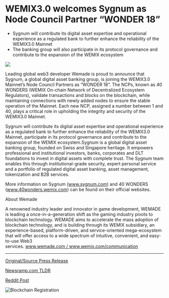 # WEMIX3.0 welcomes Sygnum as Node Council Partner “WONDER 18”

* Sygnum will contribute its digital asset expertise and operational experience as a regulated bank to further enhance the reliability of the WEMIX3.0 Mainnet
* The banking group will also participate in its protocol governance and contribute to the expansion of the WEMIX ecosystem

![](https://api.blockchainwire.io/uploads/BlockAdventureSRL/editor_image/3c36bed5-4072-473b-a9ff-24b5d938ef65.jpg)

Leading global web3 developer Wemade is proud to announce that Sygnum, a global digital asset banking group, is joining the WEMIX3.0 Mainnet’s Node Council Partners as “WONDER 18”. The NCPs, known as 40 WONDERS (WEMIX On-chain Network of Decentralized Ecosystem Regulators), validate transactions and blocks on the blockchain, while maintaining connections with newly added nodes to ensure the stable operation of the Mainnet. Each new NCP, assigned a number between 1 and 40, plays a critical role in upholding the integrity and security of the WEMIX3.0 Mainnet.

Sygnum will contribute its digital asset expertise and operational experience as a regulated bank to further enhance the reliability of the WEMIX3.0 Mainnet, participate in its protocol governance and contribute to the expansion of the WEMIX ecosystem.Sygnum is a global digital asset banking group, founded on Swiss and Singapore heritage. It empowers professional and institutional investors, banks, corporates and DLT foundations to invest in digital assets with complete trust. The Sygnum team enables this through institutional-grade security, expert personal service and a portfolio of regulated digital asset banking, asset management, tokenization and B2B services.

More information on Sygnum (www.sygnum.com) and 40 WONDERS (www.40wonders.wemix.com) can be found on their official websites.

About Wemade

A renowned industry leader and innovator in game development, WEMADE is leading a once-in-a-generation shift as the gaming industry pivots to blockchain technology. WEMADE aims to accelerate the mass adoption of blockchain technology, and is building through its WEMIX subsidiary, an experience-based, platform-driven, and service-oriented mega-ecosystem that will offer access to a wide spectrum of intuitive, convenient, and easy-to-use Web3 services. www.wemade.com / www.wemix.com/communication 

---

[Original/Source Press Release](https://blockchainwire.io/press-release/wemix30-welcomes-sygnum-as-node-council-partner-wonder-18)
                    

[Newsramp.com TLDR](None) 



[Reddit Post](https://www.reddit.com/r/technology_press/comments/1avxi4f/sygnum_joins_wemix30_mainnet_as_node_council/) 



![Blockchain Registration](https://cdn.newsramp.app/blockchainwire/qrcode/242/11/poemCMXv.webp)
